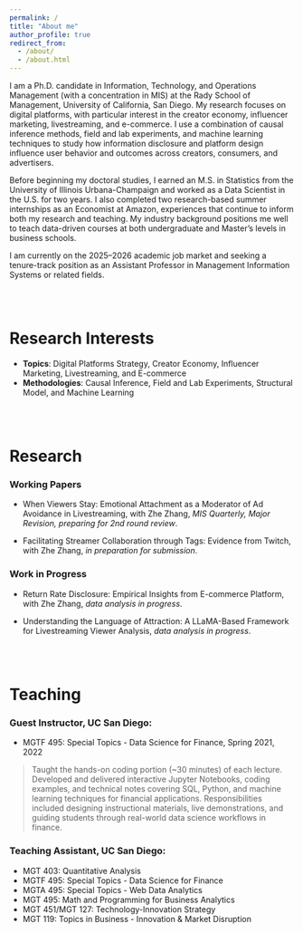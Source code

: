 ```yaml
---
permalink: /
title: "About me"
author_profile: true
redirect_from: 
  - /about/
  - /about.html
---
```


I am a Ph.D. candidate in Information, Technology, and Operations Management (with a concentration in MIS) at the Rady School of Management, University of California, San Diego. My research focuses on digital platforms, with particular interest in the creator economy, influencer marketing, livestreaming, and e-commerce. I use a combination of causal inference methods, field and lab experiments, and machine learning techniques to study how information disclosure and platform design influence user behavior and outcomes across creators, consumers, and advertisers.

Before beginning my doctoral studies, I earned an M.S. in Statistics from the University of Illinois Urbana-Champaign and worked as a Data Scientist in the U.S. for two years. I also completed two research-based summer internships as an Economist at Amazon, experiences that continue to inform both my research and teaching. My industry background positions me well to teach data-driven courses at both undergraduate and Master’s levels in business schools.

I am currently on the 2025–2026 academic job market and seeking a tenure-track position as an Assistant Professor in Management Information Systems or related fields.

<br><br>

Research Interests
======
- **Topics**: Digital Platforms Strategy, Creator Economy, Influencer Marketing, Livestreaming, and E-commerce
- **Methodologies**: Causal Inference, Field and Lab Experiments, Structural Model, and Machine Learning

<br><br>

Research
======
### Working Papers

- When Viewers Stay: Emotional Attachment as a Moderator of Ad Avoidance in Livestreaming, with Zhe Zhang, *MIS Quarterly, Major Revision, preparing for 2nd round review*.

- Facilitating Streamer Collaboration through Tags: Evidence from Twitch, with Zhe Zhang, *in preparation for submission*.

### Work in Progress

- Return Rate Disclosure: Empirical Insights from E-commerce Platform, with Zhe Zhang, *data analysis in progress*.
  
- Understanding the Language of Attraction: A LLaMA-Based Framework for Livestreaming Viewer Analysis, *data analysis in progress*.

<br><br>

Teaching
======
### Guest Instructor, UC San Diego:
- MGTF 495: Special Topics - Data Science for Finance, Spring 2021, 2022

> Taught the hands-on coding portion (~30 minutes) of each lecture. Developed and delivered interactive Jupyter Notebooks, coding examples, and technical notes covering SQL, Python, and machine learning techniques for financial applications. Responsibilities included designing instructional materials, live demonstrations, and guiding students through real-world data science workflows in finance.


### Teaching Assistant, UC San Diego:
- MGT 403: Quantitative Analysis
- MGTF 495: Special Topics - Data Science for Finance
- MGTA 495: Special Topics - Web Data Analytics
- MGT 495: Math and Programming for Business Analytics
- MGT 451/MGT 127: Technology-Innovation Strategy
- MGT 119: Topics in Business - Innovation & Market Disruption

<br>
